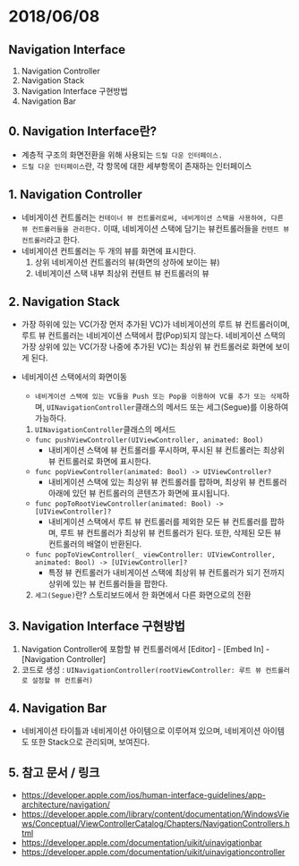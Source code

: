 # 2018/06/08
## Navigation Interface

1. Navigation Controller
2. Navigation Stack
3. Navigation Interface 구현방법
4. Navigation Bar

## 0. Navigation Interface란?
  - 계층적 구조의 화면전환을 위해 사용되는 ``드릴 다운 인터페이스.``
  - ``드릴 다운 인터페이스``란, 각 항목에 대한 세부항목이 존재하는 인터페이스

## 1. Navigation Controller
  - 네비게이션 컨트롤러는 ``컨테이너 뷰 컨트롤러로써, 네비게이션 스택을 사용하여, 다른 뷰 컨트롤러들을 관리한다.`` 이때, 네비게이션 스택에 담기는 뷰컨트롤러들을 ``컨텐트 뷰 컨트롤러``라고 한다.
  - 네비게이션 컨트롤러는 두 개의 뷰를 화면에 표시한다.
    1. 상위 네비게이션 컨트롤러의 뷰(화면의 상하에 보이는 뷰)
    2. 네비게이션 스택 내부 최상위 컨텐트 뷰 컨트롤러의 뷰

## 2. Navigation Stack
  - 가장 하위에 있는 VC(가장 먼저 추가된 VC)가 네비게이션의 루트 뷰 컨트롤러이며, 루트 뷰 컨트롤러는 네비게이션 스택에서 팝(Pop)되지 않는다. 네비게이션 스택의 가장 상위에 있는 VC(가장 나중에 추가된 VC)는 최상위 뷰 컨트롤러로 화면에 보이게 된다.
  - 네비게이션 스택에서의 화면이동
    - ``네비게이션 스택에 있는 VC들을 Push 또는 Pop을 이용하여 VC를 추가 또는 삭제``하며, ``UINavigationController``클래스의 메서드 또는 세그(Segue)를 이용하여 가능하다.

    1. ``UINavigationController``클래스의 메서드
      - ``func pushViewController(UIViewController, animated: Bool)``
        - 내비게이션 스택에 뷰 컨트롤러를 푸시하며, 푸시된 뷰 컨트롤러는 최상위 뷰 컨트롤러로 화면에 표시한다.
      - ``func popViewController(animated: Bool) -> UIViewController?``
        - 내비게이션 스택에 있는 최상위 뷰 컨트롤러를 팝하며, 최상위 뷰 컨트롤러 아래에 있던 뷰 컨트롤러의 콘텐츠가 화면에 표시됩니다.
      - ``func popToRootViewController(animated: Bool) -> [UIViewController]?``
        - 내비게이션 스택에서 루트 뷰 컨트롤러를 제외한 모든 뷰 컨트롤러를 팝하며, 루트 뷰 컨트롤러가 최상위 뷰 컨트롤러가 된다. 또한, 삭제된 모든 뷰 컨트롤러의 배열이 반환된다.
      - ``func popToViewController(_ viewController: UIViewController, animated: Bool) -> [UIViewController]?``
        - 특정 뷰 컨트롤러가 내비게이션 스택에 최상위 뷰 컨트롤러가 되기 전까지 상위에 있는 뷰 컨트롤러들을 팝한다.

    2. ``세그(Segue)``란? 스토리보드에서 한 화면에서 다른 화면으로의 전환


## 3. Navigation Interface 구현방법
  1. Navigation Controller에 포함할 뷰 컨트롤러에서 [Editor] - [Embed In] - [Navigation Controller]
  2. 코드로 생성 : ``UINavigationController(rootViewController: 루트 뷰 컨트롤러로 설정할 뷰 컨트롤러)``

## 4. Navigation Bar
  - 네비게이션 타이틀과 네비게이션 아이템으로 이루어져 있으며, 네비게이션 아이템도 또한 Stack으로 관리되며, 보여진다.

## 5. 참고 문서 / 링크
  - https://developer.apple.com/ios/human-interface-guidelines/app-architecture/navigation/
  - https://developer.apple.com/library/content/documentation/WindowsViews/Conceptual/ViewControllerCatalog/Chapters/NavigationControllers.html
  - https://developer.apple.com/documentation/uikit/uinavigationbar
  - https://developer.apple.com/documentation/uikit/uinavigationcontroller
